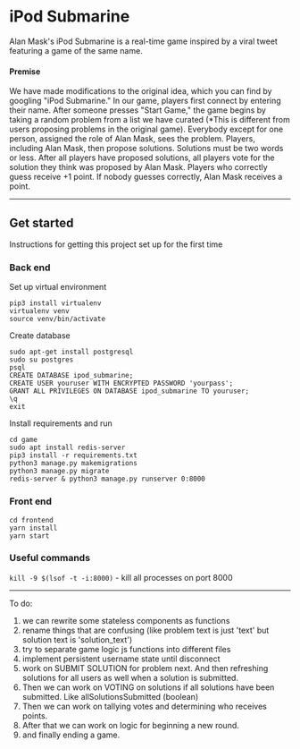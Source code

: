 # iPod Submarine

Alan Mask's iPod Submarine is a real-time game inspired by a viral tweet featuring a game of the same name.

#### Premise
We have made modifications to the original idea, which you can find by googling "iPod Submarine." In our game, players first connect by entering their name. After someone presses "Start Game," the game begins by taking a random problem from a list we have curated (*This is different from users proposing problems in the original game). Everybody except for one person, assigned the role of Alan Mask, sees the problem. Players, including Alan Mask, then propose solutions. Solutions must be two words or less. After all players have proposed solutions, all players vote for the solution they think was proposed by Alan Mask. Players who correctly guess receive +1 point. If nobody guesses correctly, Alan Mask receives a point.

---

## Get started

Instructions for getting this project set up for the first time

### Back end

Set up virtual environment
```
pip3 install virtualenv
virtualenv venv
source venv/bin/activate
```

Create database
```
sudo apt-get install postgresql
sudo su postgres
psql
CREATE DATABASE ipod_submarine;
CREATE USER youruser WITH ENCRYPTED PASSWORD 'yourpass';
GRANT ALL PRIVILEGES ON DATABASE ipod_submarine TO youruser;
\q
exit
```

Install requirements and run
```
cd game
sudo apt install redis-server
pip3 install -r requirements.txt
python3 manage.py makemigrations
python3 manage.py migrate
redis-server & python3 manage.py runserver 0:8000
```

### Front end

```
cd frontend
yarn install
yarn start
```

### Useful commands

`kill -9 $(lsof -t -i:8000)` - kill all processes on port 8000

---

To do:

1. we can rewrite some stateless components as functions
2. rename things that are confusing (like problem text is just 'text' but solution text is 'solution_text')
3. try to separate game logic js functions into different files
4. implement persistent username state until disconnect
5. work on SUBMIT SOLUTION for problem next. And then refreshing solutions for all users as well when a solution is submitted. 
6. Then we can work on VOTING on solutions if all solutions have been submitted. Like allSolutionsSubmitted (boolean)
7. Then we can work on tallying votes and determining who receives points.
8. After that we can work on logic for beginning a new round.
9. and finally ending a game.